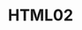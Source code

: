 ---
title: HTML02
shortTitle: HTML
description: HTML
category:
  - html
  - Web
tag:
  - html
  - Web
---